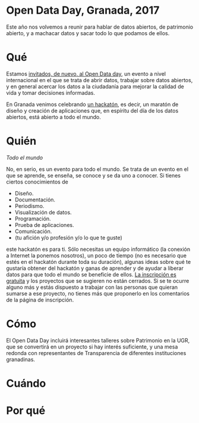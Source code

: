 # Open Data Day, Granada, 2017

Este año nos volvemos a reunir para hablar de datos abiertos, de
patrimonio abierto, y a machacar datos y sacar todo lo que podamos de
ellos.

# Qué

Estamos
[invitados, de nuevo, al Open Data day](http://opendataday.org/), un
evento a nivel internacional en el que se trata de abrir datos,
trabajar sobre datos abiertos, y en general acercar los datos a la
ciudadanía para mejorar la calidad de vida y tomar decisiones
informadas. 

En Granada venimos
celebrando [un hackatón](https://es.wikipedia.org/wiki/Hackathon), es
decir, un maratón de diseño y creación de aplicaciones que, en
espíritu del día de los datos abiertos, está abierto a todo el mundo.

# Quién

*Todo el mundo*

No, en serio, es un evento para todo el mundo. Se trata de un evento
en el que se aprende, se enseña, se conoce y se da uno a conocer. Si
tienes ciertos conocimientos de

* Diseño.
* Documentación.
* Periodismo.
* Visualización de datos.
* Programación.
* Prueba de aplicaciones.
* Comunicación.
* (tu afición y/o profesión y/o lo que te guste)

este hackatón es para ti. Sólo necesitas un equipo informático (la
conexión a Internet la ponemos nosotros), un poco de tiempo (no es
necesario que estés en el hackatón durante toda su duración), algunas
ideas sobre qué te gustaría obtener del hackatón y ganas de aprender y
de ayudar a liberar datos para que todo el mundo se beneficie de
ellos. [La inscripción es gratuita](https://www.meetup.com/es-ES/Granada-Geek/events/236840299/) y
los proyectos que se sugieren no están cerrados. Si se te ocurre
alguno más y estás dispuesto a trabajar con las personas que quieran
sumarse a ese proyecto, no tienes más que proponerlo en los
comentarios de la página de inscripción. 

# Cómo

El Open Data Day incluirá interesantes talleres sobre Patrimonio en la
UGR, que se convertirá en un proyecto si hay interés suficiente, y una
mesa redonda con representantes de Transparencia de diferentes
instituciones granadinas. 

# Cuándo

# Por qué
